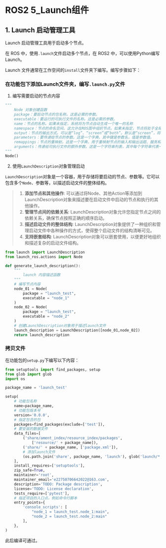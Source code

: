 # ROS2 5_Launch组件

## 1. Launch 启动管理工具

Launch 启动管理工具用于启动多个节点。

在 ROS 中，使用`.launch`文件启动多个节点，在 ROS2 中，可以使用Python编写Launch。

Launch 文件通常在工作空间的`install`文件夹下编写。编写步骤如下：

### 在功能包下添加Launch文件夹，编写`.launch.py`文件

1. 编写需要启动的节点内容

```python
"""
	Node 对象创建函数
	package：要启动节点的包名称。这是必需的参数。
	executable：要运行的可执行文件的名称。这是必需的参数。
	name：节点的名称。如果未指定，系统将为节点自动生成一个唯一的名称
	namespace：节点的命名空间。这允许在ROS图中组织节点。如果未指定，节点将处于全局命名空间。
	output：节点的输出方式。可以是“log”、“screen”或“both”。默认是“screen”，将节点的输出打印到屏幕上。使用“log”将节点的输出记录到ROS的日志系统中。
	parameters：要传递给节点的参数。这是一个字典，其中键是参数名，值是参数值。
	remappings：节点的重映射。这是一个字典，用于重映射节点的输入和输出话题、服务和参数。键是原始名称，值是新名称。
	arguments：传递给可执行文件的额外参数。这是一个字符串列表，其中每个字符串代表一个参数。
"""
Node()
```

2. 使用`LaunchDescription`对象管理启动

`LaunchDescription`对象是一个容器，用于存储将要启动的节点、参数等。它可以包含多个`Node`、参数等，以描述启动文件的整体结构。

> 1. **添加节点和其他操作**: 可以通过将Node、其他Action等添加到LaunchDescription对象来描述要在启动文件中启动的节点和执行的其他操作。
> 2. **管理节点间的依赖关系**: LaunchDescription对象允许您指定节点之间的依赖关系，确保节点按照正确的顺序启动。
> 3. **描述启动文件的整体结构**: LaunchDescription对象提供了一种组织和管理启动文件中各种操作的方式，使得整个启动文件的结构清晰可见。
> 4. **支持嵌套结构**: LaunchDescription对象可以嵌套使用，以便更好地组织和描述复杂的启动文件结构。

```python
from launch import LaunchDescription
from launch_ros.actions import Node

def generate_launch_description():
    """
        launch 内容描述函数
    """
    # 编写节点内容
    node_01 = Node(
        package = "launch_test",
        executable = "node_1"
    )
    node_02 = Node(
        package = "launch_test",
        executable = "node_2"
    )
    # 创建LaunchDescription对象用于描述launch文件
    launch_description = LaunchDescription([node_01,node_02])
    return launch_description
```

### 拷贝文件

在功能包的`setup.py`下编写以下内容：

```python
from setuptools import find_packages, setup
from glob import glob
import os

package_name = 'launch_test'

setup(
    # 功能包名称
    name=package_name,
    # 功能包版本号
    version='0.0.0',
    # 指定包含的包
    packages=find_packages(exclude=['test']),
    # 要安装的数据文件
    data_files=[
        ('share/ament_index/resource_index/packages',
            ['resource/' + package_name]),
        ('share/' + package_name, ['package.xml']),
        # 添加launch文件
        (os.path.join('share', package_name, 'launch'), glob('launch/*.launch.py')),
    ],
    install_requires=['setuptools'],
    zip_safe=True,
    maintainer='root',
    maintainer_email='e22750706642022@163.com',
    description='TODO: Package description',
    license='TODO: License declaration',
    tests_require=['pytest'],
    # 指定项目的入口点，例如命令行脚本
    entry_points={
        'console_scripts': [
            "node_1 = launch_test.node_1:main",
            "node_2 = launch_test.node_2:main"
        ],
    },
)
```

此后编译可通过。



